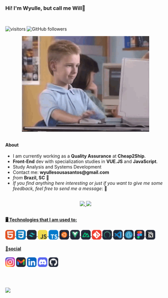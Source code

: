 <H3> Hi! I'm Wyulle, but call me Will👋</H3> 
</br>

![visitors](https://komarev.com/ghpvc/?username=s4nts&label=Visitors&color=blue&style=flat)
![GitHub followers](https://img.shields.io/github/followers/s4nts?style=social)

<div align="center">  
<!--<img height="180px" width="200px" src="https://i.pinimg.com/originals/57/18/5d/57185d2176d7cbaebdb74c00ce1b9ebf.gif">-->
<img height="auto" width="400px" src="img/programming_boy.gif"> 
</div>

##

<div>
  <h4>About</h4>
  <ul>
    <li>I am currently working as a <strong>Quality Assurance</strong> at <strong>Cheap2Ship</strong>.</li>
    <li><strong>Front-End</strong> dev with specialization studies in <strong>VUE.JS</strong> and <strong>JavaScript</strong>.</li>
    <li>Study Analysis and Systems Development</li>
    <li>Contact me: <strong>wyullesousasantos@gmail.com</strong></li>
    <li><em>from</em> <strong>Brazil, SC</strong> 📍</li>
    <li><em>If you find anything here interesting or just if you want to give me some feedback, feel free to send me a message</em>: 💭</li>
  </ul>
</div>
</br>

<div align = "center">
  <a href="https://github.com/s4nts">
  <img height = "180em" src = "https://github-readme-stats.vercel.app/api?username=s4nts&show_icons=true&theme=tokyonight&count_private=true&rank_icon=github"/>
  <img height="180em" src = "https://github-readme-stats.vercel.app/api/top-langs/?username=s4nts&layout=compact&langs_count=8&theme=tokyonight"/>
</div>

##
  
<H4 align="left">🖥️ Technologies that I am used to:</H4>

<!--Icones no site [icogr](https://icongr.am/devicon or pesquise por badges or https://dev.to/envoy_/150-badges-for-github-pnk)-->
  
<div align="left">
  <img align="center" alt="will-HTML" height="30" width="auto" src="assets/icons/skill-icons--html.svg">
  <img align="center" alt="will-CSS" height="30" width="auto" src="assets/icons/skill-icons--css.svg">
  <img align="center" alt="will-TW" height="30" width="auto" src="assets/icons/skill-icons--tailwindcss-dark.svg">
  <img align="center" alt="will-JS" height="30" width="auto" src="assets/icons/skill-icons--javascript.svg">
  <img align="center" alt="will-TS" height="30" width="auto" src="assets/icons/skill-icons--typescript.svg">
  <img align="center" alt="will-UBUNTU" height="30" width="auto" src="assets/icons/skill-icons--ubuntu-dark.svg">
  <img align="center" alt="will-VUE" height="30" width="auto" src="assets/icons/skill-icons--vuejs-dark.svg">
  <img align="center" alt="will-NUXT" height="30" width="auto" src="assets/icons/skill-icons--nuxtjs-dark.svg">
  <img align="center" alt="will-GIT" height="30" width="auto" src="assets/icons/skill-icons--git.svg">
  <img align="center" alt="will-CY" height="30" width="auto" src="assets/icons/skill-icons--cypress-dark.svg">
  <img align="center" alt="will-VSCODE" height="30" width="auto" src="assets/icons/skill-icons--vscode-dark.svg">
  <img align="center" alt="will-YARN" height="30" width="auto" src="assets/icons/skill-icons--yarn-dark.svg">
  <img align="center" alt="will-FIGMA" height="30" width="auto" src="assets/icons/skill-icons--figma-dark.svg">
  <img align="center" alt="will-NOTION" height="30" width="auto" src="assets/icons/skill-icons--notion-dark.svg">

</div>

<H4 align="left"> 💭social </H4>

<div align="left"> 
  <a href="https://www.instagram.com/s4nt.s" target="_blank"><img height="30" width="auto" src="assets/social/skill-icons--instagram.svg"></a>
  <a href="https://mailto:wyullesousasantos@gmail.com"><img height="30" width="auto" src="assets/social/skill-icons--gmail-dark.svg"></a>
  <a href="https://www.linkedin.com/in/wyulle-santos-a03ab617b/" target="_blank"><img height="30" width="auto" src="assets/social/skill-icons--linkedin.svg" target="_blank"></a> 
  <a href="https://discord.gg/Vg9RmRtM" target="_blank"><img height="30" width="auto" src="assets/social/skill-icons--discord.svg"></a> 
  <a href="https://github.com/s4nts" target="_blank"><img height="30" width="auto" src="assets/social/skill-icons--github-dark.svg"></a>
</div>

<br/><br/>

<div>
  <a href="assets/pdf/Santos_Wyulle-02_2024-PT.pdf" target="_blank"><img src="https://img.shields.io/badge/Curriculum-Here-1abc9c.svg"></a>
</div>
